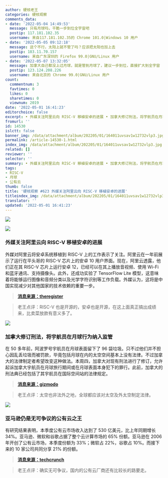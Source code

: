 ```yaml
---
author: 硬核老王
categories: 硬核观察
comments_data:
- date: '2022-05-04 14:49:53'
  message: 只有月球吗，干脆一步到位全宇宙吧
  postip: 117.181.102.35
  username: 来自117.181.102.35的 Chrome 101.0|Windows 10 用户
- date: '2022-05-05 09:12:18'
  message: 这个不行，太阳上就不管了吗？应该把太阳也加上去
  postip: 183.11.70.157
  username: 来自广东深圳的 Firefox 99.0|GNU/Linux 用户
- date: '2022-05-07 13:32:05'
  message: 加拿大自己都没上过月球，就是管到月球了，建议一步到位，直接扩大到全宇宙
  postip: 123.124.208.226
  username: 来自北京的 Chrome 99.0|GNU/Linux 用户
count:
  commentnum: 3
  favtimes: 0
  likes: 0
  sharetimes: 0
  viewnum: 2019
date: '2022-05-01 16:41:23'
editorchoice: false
excerpt: • 外媒关注阿里云向 RISC-V 移植安卓的进展 • 加拿大修订刑法，将宇航员在月球行为纳入监管 • 亚马逊仍是无可争议的公有云之王
fromurl: ''
id: 14530
islctt: false
banner_img: /data/attachment/album/202205/01/164011uvsav1w12732vlp3.jpg
permalink: /article-14530-1.html
index_img: /data/attachment/album/202205/01/164011uvsav1w12732vlp3.jpg
related: []
reviewer: ''
selector: ''
summary: • 外媒关注阿里云向 RISC-V 移植安卓的进展 • 加拿大修订刑法，将宇航员在月球行为纳入监管 • 亚马逊仍是无可争议的公有云之王
tags:
- RISC-V
- 月球
- 公有云
thumb: false
title: '硬核观察 #623 外媒关注阿里云向 RISC-V 移植安卓的进展'
titleindex_img: /data/attachment/album/202205/01/164011uvsav1w12732vlp3.jpg
translator: ''
updated: '2022-05-01 16:41:23'
---
```


![](/data/attachment/album/202205/01/164011uvsav1w12732vlp3.jpg)


![](/data/attachment/album/202205/01/164031lu3z0vduc0yych3u.jpg)


### 外媒关注阿里云向 RISC-V 移植安卓的进展


外媒对阿里云将安卓系统移植到 RISC-V 上的工作表示了关注。阿里云在一年前展示了运行在平头哥的 RISC-V 芯片上的安卓 10 用户界面。现在，阿里云透露，他们正在其 RISC-V 芯片上运行安卓 12，已经可以在其上播放音视频、使用 Wi-Fi 和蓝牙通讯、支持摄像头。此外，还成功实验了 TensorFlow Lite 模型，这意味着将能够运行图像和音频分类以及光学字符识别等工作负载。外媒认为，这将是中国实现减少对其他国家的技术依赖的重要一步。



> 
> **[消息来源：theregister](https://www.theregister.com/2022/04/27/alibaba_cloud_android_risc_v_port/)**
> 
> 
> 



> 
> 老王点评：RISC-V 也是开源的，安卓也是开源，在这上面真正搞出成绩来，比卖菜放款有意义多了。
> 
> 
> 


![](/data/attachment/album/202205/01/164043m72725nx9j5sjsll.jpg)


### 加拿大修订刑法，将宇航员在月球行为纳入监管


在 50 多年前，阿波罗号宇航员在月球表面留下了 96 袋垃圾。只不过他们并不担心因乱丢垃圾而被罚款，毕竟包括月球在内的太空空间基本上没有法律。不过加拿大的法律制定者希望改变这种做法。本周四，加拿大对现有刑法进行了修订，允许起诉加拿大宇航员在月球旅行期间或在月球表面本身犯下的罪行。此前，加拿大的刑法典已经包括了其宇航员在国际空间站的法律规定。



> 
> **[消息来源：gizmodo](https://gizmodo.com/canada-crimes-committed-on-the-moon-1848859299)**
> 
> 
> 



> 
> 老王点评：太空也非法外之地，全球都应该对太空及外太空制定法律。
> 
> 
> 


![](/data/attachment/album/202205/01/164058ohahwsbh1h1wiiqx.jpg)


### 亚马逊仍是无可争议的公有云之王


有研究结果表明，本季度公有云市场收入达到了 530 亿美元，比上年同期增长 34%。亚马逊、微软和谷歌占据了整个云计算市场的 65% 份额。亚马逊在 2006 年开创了公有云市场，本季度份额为 33%；微软占 22%，谷歌占 10%。而接下来的 10 家公司共同分享 21% 的份额。



> 
> **[消息来源：techcrunch](https://techcrunch.com/2022/04/29/amazon-still-undisputed-king-of-public-cloud-but-microsoft-is-creeping-closer/)**
> 
> 
> 



> 
> 老王点评：确实无可争议，国内的公有云厂商还有比较长的路要走。
> 
> 
>